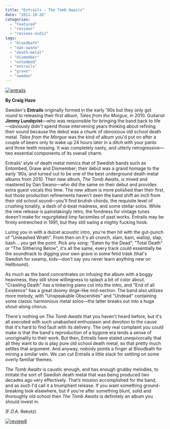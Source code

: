 ```yaml
---
title: "Entrails - The Tomb Awaits"
date: "2011-10-26"
categories: 
  - "featured"
  - "reviews"
  - "reviews-audio"
tags: 
  - "bloodbath"
  - "dan-swano"
  - "death-metal"
  - "dismember"
  - "entombed"
  - "entrails"
  - "grave"
  - "sweden"
---
```


[![](http://www.hellbound.ca/wp-content/uploads/2011/10/entrails.jpg "entrails")](http://www.hellbound.ca/wp-content/uploads/2011/10/entrails.jpg)

**By Craig Haze**

Sweden's **Entrails** originally formed in the early '90s but they only got round to releasing their first album, _Tales from the Morgue_, in 2010. Guitarist **Jimmy Lundqvist**—who was responsible for bringing the band back to life—obviously didn't spend those intervening years thinking about refining their sound because the debut was a chunk of obnoxious old school death metal. _Tales from the Morgue_ was the kind of album you'd put on after a couple of beers only to wake up 24 hours later in a ditch with your pants and three teeth missing. It was completely nasty, and utterly retrogressive—two essential components of its overall charm.

Entrails' style of death metal mimics that of Swedish bands such as Entombed, Grave and Dismember; their debut was a grand homage to the early '90s, and turned out to be one of the best underground death metal albums from 2010. Their new album, _The Tomb Awaits_, is mixed and mastered by Dan Swano—who did the same on their debut and provides extra guest vocals this time. The new album is more polished than their first, but those production refinements haven't seen the band shift an inch from their old school sound—you'll find brutish chords, the requisite level of crushing tonality, a dash of d-beat madness, and some stellar solos. While the new release is painstakingly retro, the fondness for vintage tunes doesn't make for regurgitated limp facsimiles of past works. Entrails may be firmly entrenched in 1991, but they still swing a mighty fucking hook.

Luring you in with a dulcet acoustic intro, you're then hit with the gut-punch of "Unleashed Wrath". From then on it's all crunch, slam, bam, wallop, slap, bash… you get the point. Pick any song: "Eaten by the Dead", "Total Death" or "The Slithering Below", it's all the same, every track could essentially be the soundtrack to digging your own grave in some fetid träsk (that's Swedish for swamp, kids—don't say you never learn anything new on Hellbound).

As much as the band concentrates on infusing the album with a boggy heaviness, they still show willingness to splash a bit of color about. "Crawling Death" has a tinkering piano cut into the intro, and "End of all Existence" has a great doomy dirge-like mid-section. The band also utilizes more melody, with "Unspeakable Obscenities" and "Undead" containing some classic harmonious metal solos—the latter breaks out into a huge shout-along chorus.

There's nothing on _The Tomb Awaits_ that you haven't heard before, but it's all executed with such unabashed enthusiasm and devotion to the cause that it's hard to find fault with its delivery. The only real complaint you could make is that the band's reproduction of a bygone era lends a sense of unoriginality to their work. But then, Entrails have stated unequivocally that all they want to do is play pure old school death metal, so that pretty much settles that argument. And anyway, nobody points a finger at Bloodbath for mining a similar vein. We can cut Entrails a little slack for settling on some overly familiar themes.

_The Tomb Awaits_ is caustic enough, and has enough grubby melodies, to imitate the sort of Swedish death metal that was being produced two decades ago very effectively. That’s mission accomplished for the band, and as such I'd call it a triumphant release. If you want something ground-breaking look elsewhere, but if you're after something blunt, solid and thoroughly old school then _The Tomb Awaits_ is definitely an album you should invest in.

(F.D.A. Rekotz)

[![](http://www.hellbound.ca/wp-content/uploads/2009/07/review8.png "review8")](http://www.hellbound.ca/wp-content/uploads/2009/07/review8.png)
